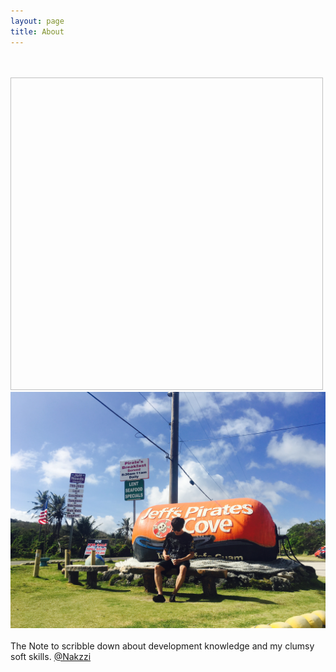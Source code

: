 ```yaml
---
layout: page
title: About
---
```

<br><br>
<img width="500" height="500">![about](/images/guam.jpg)</img>
<br><br>
The Note to scribble down about development knowledge and my clumsy soft skills. 
[@Nakzzi](https://github.com/cholnh/)
